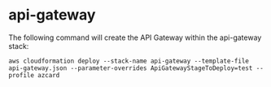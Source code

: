 # api-gateway

The following command will create the API Gateway within the api-gateway stack:

```
aws cloudformation deploy --stack-name api-gateway --template-file api-gateway.json --parameter-overrides ApiGatewayStageToDeploy=test --profile azcard
```

